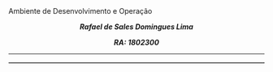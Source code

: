 <html>
    <head>
        Ambiente de Desenvolvimento e Operação
    </head>
    <body>
        <p><em><center><b>Rafael de Sales Domingues Lima</b></em></p>
        <p><em><center><b>RA: 1802300</b></em></p>
    </body>
            <hr>
        <table border="1">
        </table>        
    </body>
</html>

